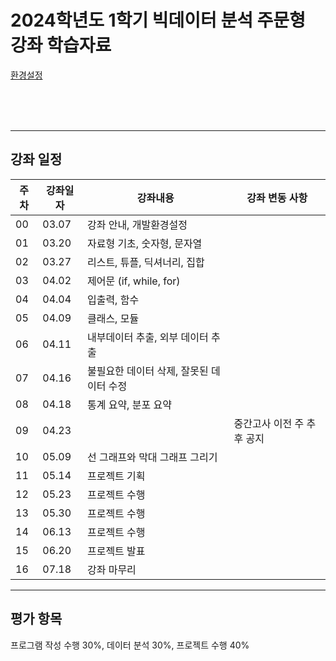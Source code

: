 # 2024학년도 1학기 빅데이터 분석 주문형 강좌 학습자료


[환경설정](https://github.com/Noobgods/202401PthBigdata/blob/master/Week00_Setup/_Contents.md)   
 

<br/><br/><br/>

- - - 
## 강좌 일정
|주차|강좌일자|강좌내용|강좌 변동 사항|
|----|--------|--------|---------|
|00  |03.07   |강좌 안내, 개발환경설정                  |                                      
|01  |03.20   |자료형 기초, 숫자형, 문자열              |
|02  |03.27   |리스트, 튜플, 딕셔너리, 집합             |
|03  |04.02   |제어문 (if, while, for)                  |
|04  |04.04   |입출력, 함수                             |
|05  |04.09   |클래스, 모듈                             |
|06  |04.11   |내부데이터 추출, 외부 데이터 추출        | 
|07  |04.16   |불필요한 데이터 삭제, 잘못된 데이터 수정 |
|08  |04.18   |통계 요약, 분포 요약                     |
|09  |04.23   |                                         | 중간고사 이전 주 추후 공지
|10  |05.09   |선 그래프와 막대 그래프 그리기           |
|11  |05.14   |프로젝트 기획                            |
|12  |05.23   |프로젝트 수행                            |
|13  |05.30   |프로젝트 수행                            |
|14  |06.13   |프로젝트 수행                            | 
|15  |06.20   |프로젝트 발표                            |
|16  |07.18   |강좌 마무리                              |

- - - 
## 평가 항목
프로그램 작성 수행 30%, 
데이터 분석 30%, 
프로젝트 수행 40%

